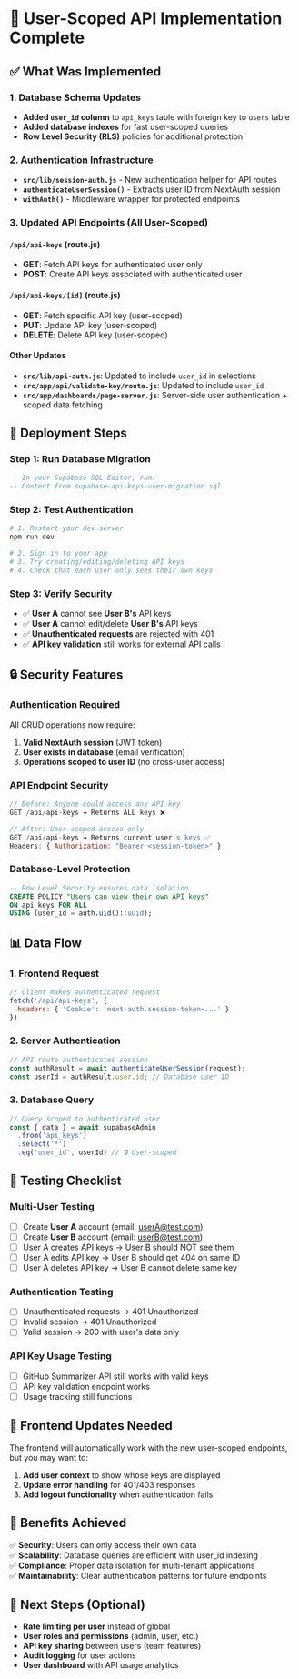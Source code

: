 # 🔐 User-Scoped API Implementation Complete

## ✅ What Was Implemented

### 1. Database Schema Updates
- **Added `user_id` column** to `api_keys` table with foreign key to `users` table
- **Added database indexes** for fast user-scoped queries
- **Row Level Security (RLS)** policies for additional protection

### 2. Authentication Infrastructure
- **`src/lib/session-auth.js`** - New authentication helper for API routes
- **`authenticateUserSession()`** - Extracts user ID from NextAuth session
- **`withAuth()`** - Middleware wrapper for protected endpoints

### 3. Updated API Endpoints (All User-Scoped)

#### `/api/api-keys` (route.js)
- **GET**: Fetch API keys for authenticated user only
- **POST**: Create API keys associated with authenticated user

#### `/api/api-keys/[id]` (route.js)  
- **GET**: Fetch specific API key (user-scoped)
- **PUT**: Update API key (user-scoped)
- **DELETE**: Delete API key (user-scoped)

#### Other Updates
- **`src/lib/api-auth.js`**: Updated to include `user_id` in selections
- **`src/app/api/validate-key/route.js`**: Updated to include `user_id`
- **`src/app/dashboards/page-server.js`**: Server-side user authentication + scoped data fetching

## 🚀 Deployment Steps

### Step 1: Run Database Migration
```sql
-- In your Supabase SQL Editor, run:
-- Content from supabase-api-keys-user-migration.sql
```

### Step 2: Test Authentication
```bash
# 1. Restart your dev server
npm run dev

# 2. Sign in to your app
# 3. Try creating/editing/deleting API keys
# 4. Check that each user only sees their own keys
```

### Step 3: Verify Security
- ✅ **User A** cannot see **User B's** API keys
- ✅ **User A** cannot edit/delete **User B's** API keys  
- ✅ **Unauthenticated requests** are rejected with 401
- ✅ **API key validation** still works for external API calls

## 🔒 Security Features

### Authentication Required
All CRUD operations now require:
1. **Valid NextAuth session** (JWT token)
2. **User exists in database** (email verification)
3. **Operations scoped to user ID** (no cross-user access)

### API Endpoint Security
```javascript
// Before: Anyone could access any API key
GET /api/api-keys → Returns ALL keys ❌

// After: User-scoped access only  
GET /api/api-keys → Returns current user's keys ✅
Headers: { Authorization: "Bearer <session-token>" }
```

### Database-Level Protection
```sql
-- Row Level Security ensures data isolation
CREATE POLICY "Users can view their own API keys" 
ON api_keys FOR ALL 
USING (user_id = auth.uid()::uuid);
```

## 📊 Data Flow

### 1. Frontend Request
```javascript
// Client makes authenticated request
fetch('/api/api-keys', {
  headers: { 'Cookie': 'next-auth.session-token=...' }
})
```

### 2. Server Authentication  
```javascript
// API route authenticates session
const authResult = await authenticateUserSession(request);
const userId = authResult.user.id; // Database user ID
```

### 3. Database Query
```javascript
// Query scoped to authenticated user
const { data } = await supabaseAdmin
  .from('api_keys')
  .select('*')
  .eq('user_id', userId) // 🔒 User-scoped
```

## 🧪 Testing Checklist

### Multi-User Testing
- [ ] Create **User A** account (email: userA@test.com)
- [ ] Create **User B** account (email: userB@test.com)  
- [ ] User A creates API keys → User B should NOT see them
- [ ] User A edits API key → User B should get 404 on same ID
- [ ] User A deletes API key → User B cannot delete same key

### Authentication Testing  
- [ ] Unauthenticated requests → 401 Unauthorized
- [ ] Invalid session → 401 Unauthorized
- [ ] Valid session → 200 with user's data only

### API Key Usage Testing
- [ ] GitHub Summarizer API still works with valid keys
- [ ] API key validation endpoint works
- [ ] Usage tracking still functions

## 🔧 Frontend Updates Needed

The frontend will automatically work with the new user-scoped endpoints, but you may want to:

1. **Add user context** to show whose keys are displayed
2. **Update error handling** for 401/403 responses  
3. **Add logout functionality** when authentication fails

## 🎯 Benefits Achieved

✅ **Security**: Users can only access their own data  
✅ **Scalability**: Database queries are efficient with user_id indexing  
✅ **Compliance**: Proper data isolation for multi-tenant applications  
✅ **Maintainability**: Clear authentication patterns for future endpoints  

## 🚧 Next Steps (Optional)

- **Rate limiting per user** instead of global
- **User roles and permissions** (admin, user, etc.)
- **API key sharing** between users (team features)
- **Audit logging** for user actions
- **User dashboard** with API usage analytics 